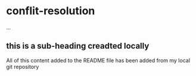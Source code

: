 # conflit-resolution

...
## this is a sub-heading creadted locally

All of this content added to the README file has been added from my local git repository
